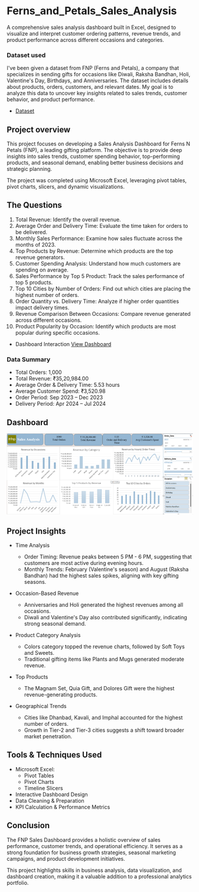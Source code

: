 # Ferns_and_Petals_Sales_Analysis
A comprehensive sales analysis dashboard built in Excel, designed to visualize and interpret customer ordering patterns, revenue trends, and product performance across different occasions and categories.

### Dataset used
I've been given a dataset from FNP (Ferns and Petals), a company that specializes in sending gifts for occasions like Diwali, Raksha Bandhan, Holi, Valentine's Day, Birthdays, and Anniversaries. The dataset includes details about products, orders, customers, and relevant dates. My goal is to analyze this data to uncover key insights related to sales trends, customer behavior, and product performance.
- <a href = "https://github.com/cspoojary/Ferns_and_Petals_Sales_Analysis/tree/main/fnp%20datasaet">Dataset </a>


## Project overview
This project focuses on developing a Sales Analysis Dashboard for Ferns N Petals (FNP), a leading gifting platform.
The objective is to provide deep insights into sales trends, customer spending behavior, top-performing products, and seasonal demand, enabling better business decisions and strategic planning.

The project was completed using Microsoft Excel, leveraging pivot tables, pivot charts, slicers, and dynamic visualizations.

## The Questions
1.	Total Revenue: Identify the overall revenue.
2.	Average Order and Delivery Time: Evaluate the time taken for orders to be delivered.
3.	Monthly Sales Performance: Examine how sales fluctuate across the months of 2023.
4.	Top Products by Revenue: Determine which products are the top revenue generators.
5.	Customer Spending Analysis: Understand how much customers are spending on average.
6.	Sales Performance by Top 5 Product: Track the sales performance of top 5 products.
7.	Top 10 Cities by Number of Orders: Find out which cities are placing the highest number of orders.
8.	Order Quantity vs. Delivery Time: Analyze if higher order quantities impact delivery times.
9.	Revenue Comparison Between Occasions: Compare revenue generated across different occasions.
10.	Product Popularity by Occasion: Identify which products are most popular during specific occasions.

- Dashboard Interaction <a href = "https://github.com/cspoojary/Ferns_and_Petals_Sales_Analysis/blob/main/fnp%20dashboard.xlsx">View Dashboard</a>

### Data Summary
  - Total Orders: 1,000
  - Total Revenue: ₹35,20,984.00
  - Average Order & Delivery Time: 5.53 hours
  - Average Customer Spend: ₹3,520.98
  - Order Period: Sep 2023 – Dec 2023
  - Delivery Period: Apr 2024 – Jul 2024

## Dashboard
![FNP Dashboard](https://github.com/cspoojary/Ferns_and_Petals_Sales_Analysis/blob/main/fnp%20dashboard.png)

## Project Insights
- Time Analysis
  - Order Timing:
  Revenue peaks between 5 PM - 6 PM, suggesting that customers are most active during evening hours.
  - Monthly Trends:
  February (Valentine's season) and August (Raksha Bandhan) had the highest sales spikes, aligning with key gifting seasons.

- Occasion-Based Revenue
  - Anniversaries and Holi generated the highest revenues among all occasions.
  - Diwali and Valentine's Day also contributed significantly, indicating strong seasonal demand.

- Product Category Analysis
  - Colors category topped the revenue charts, followed by Soft Toys and Sweets.
  - Traditional gifting items like Plants and Mugs generated moderate revenue.

- Top Products
  - The Magnam Set, Quia Gift, and Dolores Gift were the highest revenue-generating products.

- Geographical Trends
  - Cities like Dhanbad, Kavali, and Imphal accounted for the highest number of orders.
  - Growth in Tier-2 and Tier-3 cities suggests a shift toward broader market penetration.

## Tools & Techniques Used
- Microsoft Excel:
  - Pivot Tables
  - Pivot Charts
  - Timeline Slicers
- Interactive Dashboard Design
- Data Cleaning & Preparation
- KPI Calculation & Performance Metrics

## Conclusion
The FNP Sales Dashboard provides a holistic overview of sales performance, customer trends, and operational efficiency.
It serves as a strong foundation for business growth strategies, seasonal marketing campaigns, and product development initiatives.

This project highlights skills in business analysis, data visualization, and dashboard creation, making it a valuable addition to a professional analytics portfolio.
